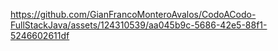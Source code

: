 https://github.com/GianFrancoMonteroAvalos/CodoACodo-FullStackJava/assets/124310539/aa045b9c-5686-42e5-88f1-5246602611df
